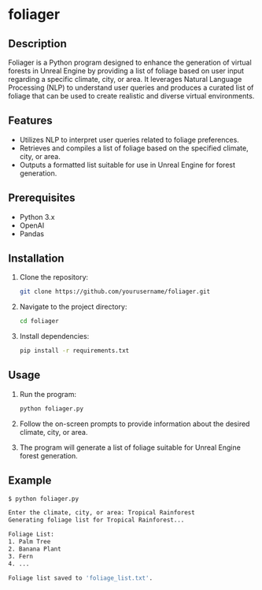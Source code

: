 # foliager

## Description

Foliager is a Python program designed to enhance the generation of virtual forests in Unreal Engine by providing a list of foliage based on user input regarding a specific climate, city, or area. It leverages Natural Language Processing (NLP) to understand user queries and produces a curated list of foliage that can be used to create realistic and diverse virtual environments.

## Features

- Utilizes NLP to interpret user queries related to foliage preferences.
- Retrieves and compiles a list of foliage based on the specified climate, city, or area.
- Outputs a formatted list suitable for use in Unreal Engine for forest generation.

## Prerequisites

- Python 3.x
- OpenAI
- Pandas

## Installation

1. Clone the repository:

    ```bash
    git clone https://github.com/yourusername/foliager.git
    ```

2. Navigate to the project directory:

    ```bash
    cd foliager
    ```

3. Install dependencies:

    ```bash
    pip install -r requirements.txt
    ```

## Usage

1. Run the program:

    ```bash
    python foliager.py
    ```

2. Follow the on-screen prompts to provide information about the desired climate, city, or area.

3. The program will generate a list of foliage suitable for Unreal Engine forest generation.

## Example

```bash
$ python foliager.py

Enter the climate, city, or area: Tropical Rainforest
Generating foliage list for Tropical Rainforest...

Foliage List:
1. Palm Tree
2. Banana Plant
3. Fern
4. ...

Foliage list saved to 'foliage_list.txt'.
